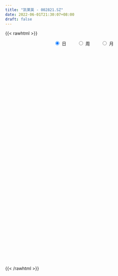```yaml
---
title: "凯莱英 - 002821.SZ"
date: 2022-06-01T21:30:07+08:00
draft: false
---
```

{{< rawhtml >}}
    <div style="text-align: center">
        <label style="padding: 1rem;"><input style="margin-right: .5rem" type="radio" name="period" value="D" checked onclick="period_change(this)">日</label>
        <label style="padding: 1rem;"><input style="margin-right: .5rem" type="radio" name="period" value="W" onclick="period_change(this)">周</label>
        <label style="padding: 1rem;"><input style="margin-right: .5rem" type="radio" name="period" value="M" onclick="period_change(this)">月</label>
    </div>
    <div id="chart" style="height: 700px;"></div> 
    <script type="text/javascript">
        const D_v = [18706.88,15616.55,20509.34,13219.55,11735.71,25828.85,26532.91,17867.63,10755.1,13022.1,15414.82,13054.73,17092.22,13585.2,18177.43,16879.82,15941.61,38228.11,23475.3,17326.13,16347.23,15970.4,17828.97,33117.13,17718.34,14264.04,17720.55,21837.69,19549.87,42447.1,42026.89,54017.19,38154.01,27496.48,30792.71,31869.83,16729.13,22163.92,21272.65,23458.34,19692.56,27263.97,25113.52,16920.82,27193.68,30034.78,40522.78,48425.7,47316.41,30291.41,40593.43,33717.47,36402.2,29556.53,32376.86,23607.53,24491.43,14739.83,19857.85,25515.15,44393.2,65568.56,44642.64,33583.23,40812.03,32650.9,41434.59,18793.76,21217.85,19983.9,25136.25,21602.23,22971.12,26628.9,33806.74,36218.23,25365.79,20449.74,14531.67,14899.6,17863.42,29434.56,23163.87,20513.42,27377.8,31139.78,17503.62,18567.49,23281.18,19656.5,16862.79,16135.36,29999.81,34675.62,25250.87,17664.03,18767.22,19927.1,20043.41,20580.1,23447.65,20309.52,28547.82,16741.56,21182.08,26066.75,21387.54,24084.08,26594.07,20180.47,21846.63,34254.59,25113.26,67978.66,33382.38,30925.81,28834.8,17549.72,14981.39,18304.11,71698.94,34958.02,30459.72,21866.53,28753.81,21997.57,13343.55,25630.01,52384.64,34166.81,33948.33,24881.75,25630.26,25597.65,23894.69,26244.67,24810.71,28056.1,39441.98,16836.4,35533.14,40680.5,32805.34,24901.69,17538.91,25488.56,23093.27,14252.12,19232.22,39192.5,26828.04,19478.58,30179.77,31093.5,50467.04,23719.05,57442.97,43475.36,28337.02,35979.76,28819.84,19652.4,31191.08,32365.19,30188.15,24307.18,23438.63,25500.21,32433.47,40464.54,28886.34,26444.56,19180.76,55665.67,42219.37,75575.24,57685.56,52541.8,49912.51,57071.69,31786.58,21733.2,71434.51,40548.32,30726.3,53334.28,57931.82,28074.87,30645.83,26871.48,24766.57,24036.97,23170.39,20545.45,48069.53,36464.07,26535.07,30869.74,32567.1,38817.32,37229.99,16683.67,21746.77,21795.03,36275.28,44551.82,25702.02,25630.55,21718.83,18169.06,22033.13,25130.07,18174.54,13958.59,18346.34,15108.42,19271.73,42480.98,34652.6,21076.39,12769.0,20029.03,27883.25,42248.96,31484.5,24086.68,34722.44,37164.05,45822.25,35334.73,38120.43,20455.34,26681.21,28142.48,50181.05,29209.96,18270.14,18921.02,18696.49,27879.83,25614.98,31596.71,16639.55,33109.58,28825.99,28533.66,69374.23,38407.62,36394.69,36191.56]
const D_histogram = [0.0,0.2548941311,0.6638915713,0.7036490738,0.7102882754,0.0576022972,0.658343899,1.4949218172,1.5118875941,1.5505389795,2.0324524081,2.3251542142,1.6852691441,1.2080805903,1.901463884,2.3893615446,2.7333714402,0.4452164711,-0.2341375635,-0.246856983,0.1046800596,0.5677268345,0.4862908145,-0.7521002618,-0.7895667693,-0.5197978288,-0.9753000897,-1.728007885,-1.5460404321,-3.3701500566,-5.0693943246,-5.8728610758,-4.3381921838,-3.7689028711,-3.2052826994,-1.586072317,-0.9393229227,-0.4732775396,-0.0698176135,-0.6423594229,-0.7594018731,0.4233247979,2.1312035377,2.7828188115,1.7108046307,-0.0063436322,-0.3881326219,1.6642506494,3.5444363273,4.0383586545,4.7291562099,5.5091234241,6.6463630868,7.3469236567,6.3954578624,5.5727692881,4.1911355364,3.1570266096,1.3424203736,0.7248437969,-2.471097284,-6.0633289553,-8.3425013785,-8.9741415846,-9.7097744378,-9.4766748646,-7.570192267,-5.8794557111,-5.4674830218,-4.7933746111,-4.3495198651,-3.6115087593,-2.6066252835,-2.9821994555,-3.6604641066,-1.7340092835,0.0253421865,1.5832034042,2.8337738396,3.7291035708,4.7171218921,6.5060697154,7.8804847602,8.6140598166,8.3626610088,8.8224455604,8.2976556016,8.1222548692,7.2771196622,6.5574864713,5.3923766567,5.1347063351,3.2669564047,0.9438204905,-1.3747179082,-2.2102126194,-3.447704812,-3.3781184454,-4.164909889,-3.7784655142,-4.1814226324,-3.9482908031,-4.0638069068,-3.7252090603,-4.2095427354,-4.1733908291,-3.8806111579,-3.2158672381,-3.4935804682,-3.4958173029,-3.7812603523,-4.6571427376,-4.3819559029,-4.3572153492,-3.1195848689,-0.8163844429,1.1596011904,2.7381136869,3.4934945283,4.0753176282,6.1142219182,7.1778289016,7.0474813577,6.5775623429,6.7653491298,7.210559621,7.0683310643,7.2129564964,9.8120674111,10.0442538568,7.861833417,5.957468688,3.6652480971,0.9073305568,-1.4339075264,-2.20799066,-2.4564452719,-3.0243557362,-4.6716144922,-5.431858352,-7.2214661695,-7.5382822888,-7.6582601858,-8.4211822127,-8.3408934064,-7.6343317113,-6.3378931907,-5.7622844496,-3.7537524173,-1.9042826739,-1.4149853541,-0.2000954862,-0.7736601384,-3.8671549238,-6.6645431601,-8.2695581234,-9.9055530243,-10.5489691151,-10.5380109336,-9.0774826151,-7.6877073017,-6.747970054,-4.2811364068,-1.8197375804,-1.3264914859,-1.3685392261,-1.3138352109,-1.2545217925,-0.5103584618,-0.8074980879,-0.9996043318,-1.1371413951,-0.7788447979,-1.606708247,-2.3134695768,-3.9786079711,-5.4837393036,-4.9809305748,-2.3934726228,-0.3290449247,1.3760298117,2.601253122,4.0216205201,4.6267960174,5.4713707051,6.1482375611,7.8504814451,8.4564668492,9.1800927931,8.7979584156,7.9977888104,7.3620099164,6.0117201396,4.6618735583,2.6902297724,2.8977389121,2.5167502864,1.5392695867,0.8840395223,1.4835676952,1.9681005396,1.9498958996,1.8492206101,0.7559684146,1.303628317,3.1231537939,3.300994469,3.724043918,4.4871007324,5.0294957075,4.5908614269,3.5875198681,2.0831978752,0.5636202436,-1.0549856167,-2.6452150496,-2.8576575661,-5.0268516783,-6.0483953575,-6.0809754604,-5.6989337941,-5.5739566019,-5.8911292652,-6.1401198427,-5.8438865414,-6.531705463,-6.6041006139,-6.0294057909,-6.2525202724,-5.1085997805,-4.4708147958,-4.2086093082,-3.2478430881,-2.0581209216,-0.0531340341,1.678203244,2.6424690618,2.8313383338,2.9524483314,2.4915143888,2.0729004068,2.316424796,2.284919137,1.2395478318,0.3267142805,-0.6550506903,-0.1241558214,0.3681180326,1.2977452867,1.6048608892]
const D_fast = [0.0,0.3186176638,0.8935879969,1.1092577678,1.2934690383,0.6551836343,1.4205112109,2.6308195834,3.0257572588,3.452043389,4.4420699197,5.3160602794,5.0974924953,4.9223240891,6.0910733538,7.1763114005,8.2036641562,6.0268133048,5.2889248794,5.2144912141,5.5921982716,6.1971767552,6.2373134388,4.8108972971,4.5760390971,4.7158585804,4.0165312972,2.8318215306,2.6272788755,-0.0393682631,-3.0059611123,-5.2776431325,-4.8275222864,-5.2004586914,-5.4381591946,-4.2154668915,-3.8035482279,-3.4558222296,-3.0698167069,-3.802948372,-4.1098412906,-2.82128342,-0.5806037959,0.7667161809,0.1224031577,-1.5963310132,-2.0751531584,0.3932927753,3.159587535,4.6630995258,6.5361861337,8.6934342039,11.4922646383,14.0295561224,14.6769547937,15.2474585414,14.9136086738,14.6687563994,13.1897552568,12.7533896293,8.9396742274,3.8316103174,-0.5331874506,-3.4083630528,-6.5714395154,-8.7075086584,-8.6935741275,-8.4727014993,-9.4275995656,-9.9518348076,-10.5953600279,-10.7602261119,-10.4069989571,-11.5281229929,-13.1215036707,-11.6285511684,-9.8628641518,-7.909202083,-5.9501881877,-4.1225825639,-1.9552837696,1.4601814826,4.8047177174,7.691807728,9.5310741724,12.1964701141,13.7460940557,15.6012570406,16.5754017492,17.4951401761,17.6781245257,18.7041307879,17.6531199587,15.565939167,12.9037212914,11.5156734253,9.4162550297,8.6413117849,6.8132928691,6.2551208653,4.806808089,4.0528672176,2.9213993871,2.3286949685,0.7919756096,-0.2152201914,-0.8925933097,-1.0318161994,-2.1829245466,-3.059115707,-4.2898738445,-6.3300419141,-7.1503440552,-8.2149073388,-7.7571730757,-5.6580687604,-3.3921828295,-1.1291419113,0.4996125621,2.1002650691,5.6677248387,8.5257890475,10.157311843,11.331783414,13.2109074834,15.4587578798,17.0836120892,19.0314766454,24.0836044128,26.8268543228,26.6098922372,26.1948946802,24.8189861136,22.2879012125,19.5881862477,18.2621054491,17.3995395192,16.0755401208,13.2603777418,11.142169294,7.5471949341,5.3458082426,3.3112652992,0.4430477191,-1.5618868263,-2.7639080589,-3.051942836,-3.9169052073,-2.8468112794,-1.4734122045,-1.3378612232,-0.1729952268,-0.9399749136,-5.0002584299,-9.4637824563,-13.1361869504,-17.2485701074,-20.529228477,-23.1527730289,-23.9616153641,-24.4937668762,-25.241022142,-23.8444725965,-21.8380081652,-21.6763849422,-22.060567489,-22.3343222764,-22.5886393062,-21.972065591,-22.471079739,-22.9130870659,-23.334909478,-23.1713240803,-24.4008645911,-25.6859933151,-28.3457837021,-31.2218498606,-31.9642737755,-29.9751839792,-27.9930175122,-25.9439353229,-24.0683987321,-21.6426262039,-19.8807517023,-17.6683343384,-15.4544080921,-11.7895438468,-9.0694417304,-6.0507925882,-4.2334373618,-3.0341597644,-1.8294361793,-1.6767959212,-1.861174113,-3.1602604557,-2.228316588,-1.9801176422,-2.5727809451,-3.007001129,-2.0365810322,-1.0600230529,-0.5907537181,-0.229123855,-1.1333839468,-0.2598169652,2.3404969601,3.3435862525,4.697646681,6.5824786784,8.3822475804,9.0913286565,8.9848670648,8.0013445406,6.62267197,4.7403197055,2.4887865103,1.5619296022,-1.8639774296,-4.3976199481,-5.9504439162,-6.9931356984,-8.2616476566,-10.0516026363,-11.8356231744,-13.0003615085,-15.3211067958,-17.0445271002,-17.977183725,-19.7634282746,-19.8966577277,-20.376576442,-21.1665232814,-21.0177178333,-20.3425258973,-18.3508225183,-16.1999344292,-14.575051346,-13.6783474905,-12.8191254101,-12.6571807555,-12.5575696358,-11.7349390475,-11.1952149223,-11.9306992695,-12.7618542507,-13.9073818941,-13.4075259806,-12.8232226184,-11.5691590427,-10.8608282179]
const D_slow = [0.0,0.0637235328,0.2296964256,0.405608694,0.5831807629,0.5975813372,0.7621673119,1.1358977662,1.5138696647,1.9015044096,2.4096175116,2.9909060652,3.4122233512,3.7142434988,4.1896094698,4.7869498559,5.470292716,5.5815968338,5.5230624429,5.4613481971,5.487518212,5.6294499206,5.7510226243,5.5629975588,5.3656058665,5.2356564093,4.9918313869,4.5598294156,4.1733193076,3.3307817934,2.0634332123,0.5952179433,-0.4893301026,-1.4315558204,-2.2328764952,-2.6293945745,-2.8642253052,-2.98254469,-2.9999990934,-3.1605889491,-3.3504394174,-3.2446082179,-2.7118073335,-2.0161026307,-1.588401473,-1.589987381,-1.6870205365,-1.2709578741,-0.3848487923,0.6247408713,1.8070299238,3.1843107798,4.8459015515,6.6826324657,8.2814969313,9.6746892533,10.7224731374,11.5117297898,11.8473348832,12.0285458324,11.4107715114,9.8949392726,7.809313928,5.5657785318,3.1383349224,0.7691662062,-1.1233818605,-2.5932457883,-3.9601165437,-5.1584601965,-6.2458401628,-7.1487173526,-7.8003736735,-8.5459235374,-9.461039564,-9.8945418849,-9.8882063383,-9.4924054872,-8.7839620273,-7.8516861347,-6.6724056616,-5.0458882328,-3.0757670427,-0.9222520886,1.1684131636,3.3740245537,5.4484384541,7.4790021714,9.298282087,10.9376537048,12.285747869,13.5694244527,14.3861635539,14.6221186766,14.2784391995,13.7258860447,12.8639598417,12.0194302303,10.9782027581,10.0335863795,8.9882307214,8.0011580207,6.985206294,6.0539040289,5.001518345,3.9581706377,2.9880178482,2.1840510387,1.3106559217,0.4367015959,-0.5086134922,-1.6728991765,-2.7683881523,-3.8576919896,-4.6375882068,-4.8416843175,-4.5517840199,-3.8672555982,-2.9938819661,-1.9750525591,-0.4464970795,1.3479601459,3.1098304853,4.7542210711,6.4455583535,8.2481982588,10.0152810249,11.818520149,14.2715370017,16.7826004659,18.7480588202,20.2374259922,21.1537380165,21.3805706557,21.0220937741,20.4700961091,19.8559847911,19.0998958571,17.931992234,16.574027646,14.7686611036,12.8840905314,10.969525485,8.8642299318,6.7790065802,4.8704236524,3.2859503547,1.8453792423,0.906941138,0.4308704695,0.0771241309,0.0271002594,-0.1663147752,-1.1331035061,-2.7992392962,-4.866628827,-7.3430170831,-9.9802593619,-12.6147620953,-14.884132749,-16.8060595745,-18.493052088,-19.5633361897,-20.0182705848,-20.3498934563,-20.6920282628,-21.0204870655,-21.3341175137,-21.4617071291,-21.6635816511,-21.9134827341,-22.1977680828,-22.3924792823,-22.7941563441,-23.3725237383,-24.3671757311,-25.738110557,-26.9833432007,-27.5817113564,-27.6639725876,-27.3199651346,-26.6696518541,-25.6642467241,-24.5075477197,-23.1397050435,-21.6026456532,-19.6400252919,-17.5259085796,-15.2308853813,-13.0313957774,-11.0319485748,-9.1914460957,-7.6885160608,-6.5230476712,-5.8504902281,-5.1260555001,-4.4968679285,-4.1120505318,-3.8910406513,-3.5201487274,-3.0281235925,-2.5406496177,-2.0783444651,-1.8893523615,-1.5634452822,-0.7826568338,0.0425917835,0.973602763,2.0953779461,3.3527518729,4.5004672297,5.3973471967,5.9181466655,6.0590517264,5.7953053222,5.1340015598,4.4195871683,3.1628742487,1.6507754094,0.1305315442,-1.2942019043,-2.6876910548,-4.1604733711,-5.6955033317,-7.1564749671,-8.7894013328,-10.4404264863,-11.9477779341,-13.5109080022,-14.7880579473,-15.9057616462,-16.9579139733,-17.7698747453,-18.2844049757,-18.2976884842,-17.8781376732,-17.2175204078,-16.5096858243,-15.7715737415,-15.1486951443,-14.6304700426,-14.0513638436,-13.4801340593,-13.1702471013,-13.0885685312,-13.2523312038,-13.2833701592,-13.191340651,-12.8669043293,-12.465689107]
const D_data = [['2021-05-21', 361.4656, 360.467, 353.7769, 368.4552],['2021-05-24', 362.4042, 364.4611, 350.4818, 365.22],['2021-05-25', 362.9434, 368.585, 361.5954, 370.4523],['2021-05-26', 366.558, 365.7692, 360.467, 369.0543],['2021-05-27', 365.8091, 366.1187, 357.4715, 370.2526],['2021-05-28', 366.4781, 356.4929, 349.693, 370.5621],['2021-05-31', 353.3376, 372.4493, 352.8183, 372.4493],['2021-06-01', 372.4493, 380.3077, 369.3838, 382.2149],['2021-06-02', 380.4375, 373.7474, 370.9515, 381.9353],['2021-06-03', 375.4349, 375.6446, 367.4866, 379.3591],['2021-06-04', 372.4493, 384.3617, 371.0015, 387.4272],['2021-06-07', 381.8953, 386.2289, 372.0299, 387.2674],['2021-06-08', 385.3802, 375.6646, 370.4523, 394.4268],['2021-06-09', 374.9456, 376.3436, 366.4182, 379.7485],['2021-06-10', 376.3436, 393.4183, 374.4763, 397.712],['2021-06-11', 393.7179, 396.4139, 387.9264, 399.1398],['2021-06-15', 394.4168, 399.6591, 386.4286, 405.2808],['2021-06-16', 399.9986, 363.4526, 360.467, 401.3765],['2021-06-17', 359.5684, 376.4434, 358.47, 380.4375],['2021-06-18', 378.3406, 383.513, 377.6416, 391.4612],['2021-06-21', 383.3432, 389.7238, 372.6191, 390.922],['2021-06-22', 390.4227, 394.3969, 385.4301, 396.4139],['2021-06-23', 398.4109, 389.8436, 386.1091, 399.4094],['2021-06-24', 389.8236, 372.4593, 363.1231, 390.3329],['2021-06-25', 372.4593, 384.2119, 369.4837, 386.6283],['2021-06-28', 383.4231, 388.925, 380.4475, 393.9176],['2021-06-29', 388.925, 379.4589, 378.4405, 392.919],['2021-06-30', 380.787, 372.0499, 368.4552, 383.4331],['2021-07-01', 371.95, 381.5259, 367.7662, 386.0891],['2021-07-02', 379.439, 350.4818, 347.4962, 379.8584],['2021-07-05', 346.6974, 339.4781, 337.501, 356.6527],['2021-07-06', 343.4921, 339.7077, 316.532, 344.4906],['2021-07-07', 337.501, 366.9075, 337.501, 371.2511],['2021-07-08', 369.1142, 357.122, 351.0809, 370.4523],['2021-07-09', 354.4759, 357.0621, 338.4696, 360.467],['2021-07-12', 359.4685, 373.9471, 347.5162, 378.0211],['2021-07-13', 371.13, 366.5, 362.01, 376.31],['2021-07-14', 365.1, 366.27, 361.01, 379.86],['2021-07-15', 366.27, 367.2, 360.05, 371.09],['2021-07-16', 362.5, 353.78, 353.0, 368.49],['2021-07-19', 350.03, 356.59, 349.11, 365.88],['2021-07-20', 357.0, 375.17, 356.61, 376.57],['2021-07-21', 375.76, 390.2, 371.11, 392.71],['2021-07-22', 390.98, 385.0, 379.0, 392.98],['2021-07-23', 384.7, 363.8, 358.5, 384.7],['2021-07-26', 362.0, 348.6, 336.0, 363.79],['2021-07-27', 346.9, 359.25, 346.67, 375.38],['2021-07-28', 358.95, 394.6, 353.65, 395.0],['2021-07-29', 399.22, 405.09, 398.01, 412.0],['2021-07-30', 407.62, 397.22, 390.0, 408.9],['2021-08-02', 400.01, 406.6, 380.0, 411.07],['2021-08-03', 406.6, 416.18, 401.13, 422.98],['2021-08-04', 420.0, 431.32, 410.26, 438.0],['2021-08-05', 427.31, 437.28, 422.86, 455.0],['2021-08-06', 432.11, 422.48, 415.0, 439.0],['2021-08-09', 419.19, 425.37, 410.0, 426.79],['2021-08-10', 419.0, 417.76, 399.0, 420.32],['2021-08-11', 414.2, 420.1, 411.88, 424.55],['2021-08-12', 411.88, 406.06, 402.28, 426.7],['2021-08-13', 413.01, 417.0, 407.33, 426.99],['2021-08-16', 395.83, 375.3, 375.3, 396.0],['2021-08-17', 367.0, 350.0, 347.0, 377.34],['2021-08-18', 360.0, 346.0, 340.4, 364.5],['2021-08-19', 348.0, 352.75, 344.27, 358.55],['2021-08-20', 349.11, 340.85, 338.88, 363.98],['2021-08-23', 343.05, 344.2, 338.38, 349.72],['2021-08-24', 349.61, 364.11, 341.01, 377.0],['2021-08-25', 365.25, 365.5, 360.01, 371.58],['2021-08-26', 363.09, 350.15, 348.16, 363.09],['2021-08-27', 350.25, 351.61, 349.13, 363.96],['2021-08-30', 351.63, 347.27, 342.0, 359.82],['2021-08-31', 345.72, 350.01, 343.54, 357.89],['2021-09-01', 349.07, 354.52, 341.34, 362.99],['2021-09-02', 355.0, 335.51, 330.0, 362.99],['2021-09-03', 339.0, 324.9, 317.5, 339.0],['2021-09-06', 326.84, 357.39, 321.0, 357.39],['2021-09-07', 355.98, 363.2, 353.01, 366.42],['2021-09-08', 363.04, 368.94, 355.07, 373.33],['2021-09-09', 364.64, 373.18, 362.66, 376.7],['2021-09-10', 372.13, 376.0, 361.58, 378.3],['2021-09-13', 376.98, 384.63, 376.55, 388.0],['2021-09-14', 382.0, 405.88, 382.0, 413.18],['2021-09-15', 404.88, 414.47, 404.01, 422.19],['2021-09-16', 410.0, 418.5, 402.0, 419.69],['2021-09-17', 414.34, 414.3, 401.65, 430.35],['2021-09-22', 412.0, 431.01, 412.0, 446.0],['2021-09-23', 434.0, 426.0, 415.2, 435.0],['2021-09-24', 426.0, 436.0, 418.99, 442.0],['2021-09-27', 436.0, 432.22, 425.0, 444.88],['2021-09-28', 429.25, 436.55, 425.0, 448.7],['2021-09-29', 432.91, 432.31, 427.52, 444.0],['2021-09-30', 428.88, 445.9, 427.59, 447.99],['2021-10-08', 452.0, 425.32, 422.0, 459.86],['2021-10-11', 427.59, 412.0, 403.0, 433.71],['2021-10-12', 410.87, 401.35, 393.16, 418.69],['2021-10-13', 406.42, 411.94, 402.82, 416.0],['2021-10-14', 413.99, 400.9, 391.33, 414.7],['2021-10-15', 401.91, 413.15, 397.36, 417.95],['2021-10-18', 413.15, 399.08, 395.01, 413.82],['2021-10-19', 399.09, 411.01, 399.09, 420.54],['2021-10-20', 411.03, 399.23, 396.5, 424.75],['2021-10-21', 401.41, 404.69, 393.4, 405.4],['2021-10-22', 400.0, 398.49, 374.92, 403.5],['2021-10-25', 399.01, 402.59, 393.17, 408.9],['2021-10-26', 402.01, 389.48, 387.3, 403.98],['2021-10-27', 399.86, 392.06, 388.08, 403.9],['2021-10-28', 389.99, 393.43, 386.4, 401.0],['2021-10-29', 393.43, 398.21, 384.08, 401.0],['2021-11-01', 395.1, 385.0, 381.5, 398.85],['2021-11-02', 385.37, 385.01, 382.62, 392.8],['2021-11-03', 384.0, 377.75, 370.0, 389.88],['2021-11-04', 382.31, 363.65, 361.38, 382.31],['2021-11-05', 363.64, 372.5, 360.2, 377.18],['2021-11-08', 400.0, 366.19, 355.0, 408.8],['2021-11-09', 364.59, 381.21, 358.11, 384.0],['2021-11-10', 386.57, 401.92, 379.0, 404.77],['2021-11-11', 403.99, 408.9, 397.77, 416.93],['2021-11-12', 406.0, 414.53, 403.0, 417.52],['2021-11-15', 411.0, 412.56, 410.91, 423.88],['2021-11-16', 415.42, 416.7, 406.0, 420.0],['2021-11-17', 458.37, 446.0, 432.0, 458.37],['2021-11-18', 442.53, 447.6, 440.01, 458.0],['2021-11-19', 447.6, 441.2, 435.52, 450.0],['2021-11-22', 445.0, 441.35, 437.0, 449.88],['2021-11-23', 441.0, 454.99, 435.17, 458.49],['2021-11-24', 450.88, 466.6, 447.08, 471.71],['2021-11-25', 463.18, 467.1, 461.23, 469.99],['2021-11-26', 466.98, 478.0, 463.51, 493.99],['2021-11-29', 509.7, 524.92, 498.5, 525.58],['2021-11-30', 522.0, 513.13, 509.01, 532.49],['2021-12-01', 513.8, 487.3, 486.06, 514.18],['2021-12-02', 494.0, 488.03, 482.57, 502.85],['2021-12-03', 487.23, 478.6, 473.0, 488.97],['2021-12-06', 480.33, 463.93, 460.0, 480.33],['2021-12-07', 464.93, 458.13, 448.51, 468.49],['2021-12-08', 463.62, 470.82, 456.38, 474.36],['2021-12-09', 473.0, 475.64, 470.1, 484.8],['2021-12-10', 470.0, 470.0, 453.02, 478.0],['2021-12-13', 468.01, 450.01, 449.6, 470.0],['2021-12-14', 450.1, 453.0, 450.05, 457.57],['2021-12-15', 453.0, 430.33, 426.75, 459.1],['2021-12-16', 432.44, 439.12, 432.36, 453.01],['2021-12-17', 453.45, 436.0, 435.0, 466.0],['2021-12-20', 436.0, 420.5, 417.0, 438.64],['2021-12-21', 423.0, 423.6, 418.51, 430.0],['2021-12-22', 422.98, 428.0, 414.8, 430.79],['2021-12-23', 439.0, 435.8, 429.03, 444.27],['2021-12-24', 437.88, 427.35, 421.0, 438.99],['2021-12-27', 426.51, 448.7, 424.28, 450.19],['2021-12-28', 443.77, 455.0, 432.25, 459.8],['2021-12-29', 451.0, 443.0, 442.01, 475.0],['2021-12-30', 445.0, 456.08, 437.5, 457.87],['2021-12-31', 456.0, 435.0, 430.0, 456.0],['2022-01-04', 422.0, 391.5, 391.5, 422.0],['2022-01-05', 389.98, 374.71, 370.0, 390.0],['2022-01-06', 372.0, 371.16, 367.78, 376.98],['2022-01-07', 370.0, 353.8, 342.15, 373.47],['2022-01-10', 353.0, 350.6, 333.87, 356.97],['2022-01-11', 346.54, 347.0, 343.07, 356.95],['2022-01-12', 346.99, 359.32, 345.0, 362.35],['2022-01-13', 359.32, 357.17, 349.3, 365.99],['2022-01-14', 351.5, 349.53, 347.7, 359.85],['2022-01-17', 355.02, 370.77, 355.02, 374.6],['2022-01-18', 374.5, 378.8, 365.0, 389.99],['2022-01-19', 378.09, 358.0, 352.52, 378.09],['2022-01-20', 358.0, 348.5, 347.0, 360.72],['2022-01-21', 347.02, 345.69, 344.0, 358.0],['2022-01-24', 344.44, 342.0, 340.62, 357.21],['2022-01-25', 343.99, 349.0, 340.02, 355.12],['2022-01-26', 351.24, 333.55, 333.11, 354.87],['2022-01-27', 336.7, 329.7, 328.0, 345.0],['2022-01-28', 331.88, 325.48, 318.12, 335.67],['2022-02-07', 334.43, 328.34, 326.5, 344.0],['2022-02-08', 308.08, 308.01, 295.51, 319.78],['2022-02-09', 309.57, 300.49, 293.85, 310.47],['2022-02-10', 300.02, 276.1, 275.0, 300.88],['2022-02-11', 270.4, 262.12, 260.3, 275.58],['2022-02-14', 273.02, 276.6, 270.48, 279.98],['2022-02-15', 276.8, 304.26, 271.0, 304.26],['2022-02-16', 307.0, 305.29, 304.03, 318.68],['2022-02-17', 305.2, 307.51, 301.26, 312.46],['2022-02-18', 305.5, 307.19, 303.2, 315.5],['2022-02-21', 337.91, 315.74, 308.87, 337.91],['2022-02-22', 308.0, 310.91, 305.55, 316.0],['2022-02-23', 309.51, 318.5, 309.51, 322.49],['2022-02-24', 317.89, 322.0, 314.18, 336.91],['2022-02-25', 328.0, 343.99, 327.55, 354.18],['2022-02-28', 342.84, 340.41, 336.51, 348.84],['2022-03-01', 341.01, 350.24, 334.07, 356.2],['2022-03-02', 348.14, 342.51, 335.36, 348.14],['2022-03-03', 342.51, 339.09, 332.2, 344.95],['2022-03-04', 333.25, 341.98, 332.01, 345.1],['2022-03-07', 340.0, 331.8, 330.2, 340.99],['2022-03-08', 336.0, 327.75, 324.77, 338.59],['2022-03-09', 326.02, 313.01, 297.0, 328.86],['2022-03-10', 326.31, 337.0, 323.0, 338.32],['2022-03-11', 330.04, 330.64, 321.01, 336.0],['2022-03-14', 342.5, 320.49, 320.31, 343.77],['2022-03-15', 314.73, 320.5, 311.98, 336.69],['2022-03-16', 332.01, 336.5, 316.66, 340.0],['2022-03-17', 343.23, 338.92, 336.06, 349.3],['2022-03-18', 336.0, 335.06, 332.45, 342.0],['2022-03-21', 336.0, 334.9, 329.0, 340.11],['2022-03-22', 334.9, 319.98, 318.71, 334.9],['2022-03-23', 320.02, 339.65, 316.09, 340.5],['2022-03-24', 336.89, 363.63, 333.4, 368.0],['2022-03-25', 359.0, 351.0, 350.0, 361.96],['2022-03-28', 358.9, 358.6, 349.99, 366.8],['2022-03-29', 358.6, 369.6, 355.11, 371.8],['2022-03-30', 373.0, 374.59, 365.0, 374.98],['2022-03-31', 370.9, 367.0, 365.9, 383.82],['2022-04-01', 365.0, 360.0, 352.6, 368.2],['2022-04-06', 363.45, 350.0, 347.0, 364.64],['2022-04-07', 348.01, 343.52, 343.0, 352.66],['2022-04-08', 344.85, 334.41, 332.0, 345.02],['2022-04-11', 332.0, 325.35, 323.8, 334.36],['2022-04-12', 323.87, 336.2, 323.0, 340.5],['2022-04-13', 332.78, 302.58, 302.58, 332.78],['2022-04-14', 303.9, 304.2, 294.0, 306.33],['2022-04-15', 301.79, 308.99, 298.68, 314.99],['2022-04-18', 305.36, 310.32, 304.12, 314.9],['2022-04-19', 313.21, 303.66, 301.68, 315.0],['2022-04-20', 304.81, 292.5, 286.99, 304.88],['2022-04-21', 290.38, 286.28, 284.0, 299.36],['2022-04-22', 286.29, 287.51, 279.0, 291.0],['2022-04-25', 281.29, 268.0, 266.55, 286.44],['2022-04-26', 270.01, 267.0, 265.0, 276.01],['2022-04-27', 264.62, 269.8, 252.8, 270.5],['2022-04-28', 266.0, 254.0, 249.0, 266.03],['2022-04-29', 257.02, 267.05, 256.5, 268.35],['2022-05-05', 263.01, 259.5, 251.2, 263.6],['2022-05-06', 254.31, 251.4, 250.5, 255.35],['2022-05-09', 253.8, 258.0, 241.49, 261.0],['2022-05-10', 253.01, 262.0, 252.0, 266.0],['2022-05-11', 264.0, 277.43, 261.0, 288.2],['2022-05-12', 275.0, 282.21, 272.17, 286.59],['2022-05-13', 285.0, 279.14, 277.89, 288.37],['2022-05-16', 282.0, 272.34, 271.12, 282.49],['2022-05-17', 271.02, 272.35, 266.2, 272.99],['2022-05-18', 271.5, 264.11, 262.88, 276.51],['2022-05-19', 260.49, 261.96, 258.0, 265.0],['2022-05-20', 264.0, 269.5, 262.3, 272.89],['2022-05-23', 269.05, 266.51, 265.2, 273.58],['2022-05-24', 264.5, 250.39, 249.68, 267.59],['2022-05-25', 250.0, 245.49, 241.94, 252.61],['2022-05-26', 245.49, 237.47, 237.0, 246.5],['2022-05-27', 244.4, 253.0, 243.0, 261.22],['2022-05-30', 252.8, 253.5, 247.6, 260.0],['2022-05-31', 253.97, 261.65, 250.6, 262.55],['2022-06-01', 261.92, 256.56, 254.55, 265.88]]
const W_v = [101785.73,46809.98,30622.57,79979.82,43716.21,29643.29,47173.58,49365.03,33695.08,32173.88,28641.6,71790.32,36202.82,86569.42,48998.72,50223.44,64588.19,113461.79,30486.25,54232.21,81951.32,61802.76,62340.15,41660.93,52475.93,59708.58,54985.09,41004.61,40696.09,18223.75,10377.23,95891.08,133695.18,118273.91,160875.57,162670.74,69818.27,143356.73,132585.57,154879.76,71868.91,131045.49,91652.51,103748.04,124271.28,113173.28,127371.43,73898.78,91515.57,134082.05,119435.65,82538.18,120122.6,91893.55,88492.9,159595.25,118338.59,56550.05,59134.89,90472.63,68046.36,85935.2,75533.08,66635.01,72114.14,166188.51,91232.16,87495.28,64678.17,64659.59,126891.63,120539.64,88303.08,87639.67,43817.45,63417.04,51885.37,95385.25,62345.0,70293.03,99515.3,142061.08,136086.6,104925.14,142092.73,106297.78,135739.08,130424.67,120230.55,99069.31,37363.73,79658.95,60091.95,66917.86,60478.5,40675.94,66090.93,77643.2,97098.65,77088.45,60247.25,52438.79,82937.53,66784.71,137007.0,115373.42,105581.25,99287.91,110766.37,79319.15,88299.95,127750.04,17778.41,92307.12,89235.14,151744.57,108782.61,79948.52,91971.72,154799.34,147837.54,107300.36,88450.55,96942.59,62449.14,68907.13,96358.1,77759.24,63260.95,166411.04,102532.24,180624.35,154306.84,121748.2,177083.79,219604.27,182233.82,124501.15,104851.22,98828.55,93458.84,80632.25,62331.42,137201.68,106338.56,105361.25,99841.09,82621.74,126617.5,79530.46,140935.82,239080.22,262917.97,222506.61,156276.61,152794.62,225343.67,123288.24,116257.64,95798.99,112102.99,105149.44,103713.23,48463.33,15649.21,94430.49,97112.43,118625.21,116202.6,179852.02,151528.19,128644.14,138650.19,125678.55,113726.33,97877.94,85970.54,138053.44,129862.05,149775.89,159309.84,142887.59,81198.66,69891.73,143153.59,129434.64,155087.54,117185.67,110954.81,83114.08,75231.17,131562.77,125504.05,134536.69,45105.04,120995.25,109409.14,86910.0,83592.56,78789.4,94971.15,100982.07,115819.25,192487.28,115493.87,116184.55,196591.08,172646.49,108211.79,228999.66,134081.0,130145.24,111465.03,118353.07,67210.89,75935.83,29999.81,116284.84,112928.5,109462.01,127989.02,178671.37,170402.18,111591.47,171011.79,128603.82,165297.36,105274.55,134911.11,162722.56,156264.38,141490.23,153729.12,250326.6,213045.78,253975.23,134395.72,154784.51,156167.82,150070.92,112681.64,50479.47,132590.12,134414.74,177130.15,58575.77,152484.84,122709.03,176483.01,110993.87]
const W_histogram = [0.0,0.1727097436,0.121497312,-0.1577999277,-0.3891867077,-0.568076031,-0.4651252837,-0.2579336759,-0.2509627784,-0.22745778,-0.1911506834,0.0792611756,0.111421811,0.356633608,0.3945787713,0.5285302211,0.271312019,-0.0310091976,-0.2876901449,-0.6447452779,-0.7198983888,-0.5737047735,-0.3524907565,-0.1038743945,-0.0418660258,-0.082961303,-0.2153225629,-0.4176373583,-0.7404808024,-0.7987888582,-0.7412589518,-0.2260599611,0.4984506679,1.0446294575,1.5009703041,2.1636021044,2.4607753946,2.5587535821,2.5221756326,2.7226697731,2.904398762,2.4524753699,2.1320586624,1.7925501347,1.5377246735,1.623016145,1.3621100928,0.9941444626,0.7336780485,-0.0695098839,0.2001245538,-0.0020184784,-0.5038244074,-1.2223121274,-1.3141030108,-2.1975462623,-2.3430906197,-2.4947514291,-2.5201678493,-2.770740389,-2.5746960035,-2.1214834595,-2.1221329359,-2.1384910954,-2.1140359423,-1.4763531461,-1.0197537673,-0.4913302783,-0.351384008,-0.2893276872,-0.0325146799,-0.1707587568,-0.5224007269,-0.3584959269,-0.1817335831,0.1119473344,0.4581930367,0.4998804977,0.6568039508,0.9888764739,1.3414614751,1.7682555132,2.1632751166,2.7171425934,2.7955371828,2.6439036085,2.2829369826,1.6456351002,1.5906578051,1.4461832598,1.091048857,0.592163301,0.3760415908,-0.1535880045,-0.4497507047,-0.7557976464,-0.8382969851,-0.4228166711,0.0957154354,0.6285465482,0.7708394607,0.6101607914,0.2945954294,0.0746343236,0.212140663,0.6836630957,1.191987686,1.2284844473,1.0561138288,0.8408638506,0.7906300815,1.1276688004,1.1809641001,1.4433310893,1.5519434182,1.2611379497,1.431930871,1.4823394941,1.416294055,1.2584101745,0.4346567733,0.1229278809,0.0718740347,-0.1891481257,-0.5256871603,-0.9091619338,-0.3420923119,0.6353577083,1.2621312644,1.9481869842,2.2958311404,3.8999146659,4.1659464325,4.7101792002,3.3982728055,2.295384085,1.3684609872,0.6907880693,0.83354749,0.606680196,0.5122553431,0.4658240801,0.216814429,0.5217989677,0.7186544098,1.7356912054,2.4113699035,2.5275485291,2.751177464,2.7504594861,2.7258195779,2.2543182848,0.7805654377,-0.3728825144,-1.3713145542,-2.1967245373,-2.0860765837,-0.6958245133,1.457029401,2.2760103526,0.8649878012,-0.4137763626,-0.0792071733,0.1678260342,0.4798420682,1.6199617296,1.1905292167,0.706467805,0.2272218862,-0.8501648991,-2.2657047952,-4.3363562197,-4.0725044676,-3.2918146809,-2.3416780357,-0.6447807724,0.4475273485,0.7056068009,0.0484317392,2.8900847192,1.4554664929,1.6118266619,2.4419084222,1.2976085272,-2.5342274731,-5.3586924728,-7.0410063325,-7.8076183379,-5.9605038375,-4.0559004268,-2.6551067658,-2.5901481557,-1.6203100901,0.8094607046,0.8076784769,3.3921641277,5.4509981146,6.0895052926,7.8225678146,9.1236187441,8.4724468176,7.4803919785,4.1124558137,1.9950584783,0.1385296519,-0.6085763292,0.8735673678,3.1525219803,3.8424954501,-1.0183953525,-3.5549301233,-6.884779678,-5.5559631271,-2.1810466068,1.2450048609,3.7676213929,3.637993118,2.3811993397,0.3194700494,-1.2217281006,-3.9759738879,-3.0140817225,-0.7467798729,2.868046764,4.8212443573,5.0324641136,2.5083347561,0.0141213739,-1.2903947329,-7.4481051052,-11.3984376528,-13.7047246436,-15.8731156718,-20.5589596937,-19.6104474788,-15.663228411,-12.4844615953,-10.5209461631,-8.3923117321,-5.5174631824,-2.7559255635,-2.4113450856,-3.5833850515,-5.3849642031,-7.4093171243,-9.1433301077,-7.8145758853,-7.0034872801,-6.9812068696,-6.1584102109]
const W_fast = [0.0,0.2158871795,0.1950490759,-0.1236981457,-0.4523816026,-0.7732899337,-0.7866205073,-0.6439123185,-0.6996821156,-0.7330415621,-0.7445221364,-0.4542949836,-0.3942788954,-0.0599086964,0.0766811597,0.3427651648,0.1533749675,-0.1566985486,-0.4853020321,-1.0035434846,-1.2586711926,-1.2559037708,-1.1228124429,-0.9001646795,-0.8486228173,-0.9104584201,-1.0966503208,-1.4033744558,-1.9113381005,-2.1693433709,-2.2971282024,-1.838444202,-0.989320906,-0.181984752,0.6495986706,1.853130997,2.7654981359,3.5031647189,4.0971306775,4.9782922613,5.8861209408,6.0473163912,6.2599143493,6.3685433552,6.4981490623,6.9891945701,7.0688160412,6.9493865266,6.8723396245,6.0517742212,6.3714397973,6.1687921456,5.5410301148,4.5169643628,4.0966477268,2.6638179097,1.9325008973,1.1571522307,0.5016938482,-0.4415637888,-0.8891934042,-0.966351725,-1.4975344354,-2.0485153688,-2.5525692012,-2.2839746916,-2.0823137546,-1.6767228351,-1.6246225668,-1.6348981678,-1.3862138305,-1.5671475966,-2.0493897485,-1.9751089302,-1.8437799821,-1.522112231,-1.0613182695,-0.8946606841,-0.5735362433,0.0057553983,0.6937057682,1.5625636846,2.4984020672,3.7315551923,4.5088340774,5.0181764052,5.227944025,5.0020509177,5.3447380739,5.5618093435,5.4794371549,5.1285924241,5.0064811117,4.4384545153,4.0298541389,3.5348577855,3.2427842006,3.5525603468,4.0950213121,4.784989062,5.1199918397,5.1118533682,4.8699368636,4.6686343387,4.8591758439,5.5016140505,6.3079355623,6.6515534355,6.7432112742,6.7381772586,6.8856010099,7.5045569288,7.8530932536,8.4762930152,8.9728911985,8.9973702174,9.5261458565,9.9471393532,10.2351674278,10.391886091,9.6767968831,9.3957999608,9.3627146233,9.0544054316,8.5864446069,7.9756793499,8.4572258939,9.5935153412,10.5358217134,11.7089241792,12.6305261205,15.2095883124,16.5171066871,18.238884255,17.7765460616,17.2475033624,16.6626955113,16.1577196107,16.5088659039,16.4336686589,16.4673076418,16.5373323989,16.342526355,16.7779606356,17.1544796802,18.6054392771,19.8839604511,20.632026209,21.5434495098,22.2303464035,22.8871613897,22.9792396679,21.7006281802,20.4539595995,19.1126989212,17.7381078038,17.3272366114,18.5435325535,21.060643818,22.4486273578,21.2538517567,19.8716435022,20.1864108982,20.4754006142,20.9073771654,22.4524872591,22.3206870503,22.0132425899,21.5908021427,20.3008741326,18.3189080377,15.1641675583,14.4098931935,14.36762931,14.7323464462,16.2680485165,17.4722384745,17.9067196271,17.2616525002,20.82582666,19.7550750569,20.3143918914,21.7549507573,20.935052994,16.4696601254,12.3055220076,8.8629565647,6.1444399749,6.5014285159,7.3920568199,8.1290737895,7.5464953606,8.1112559037,10.7433918745,10.9435292661,14.3760559488,17.7976394644,19.9585229655,23.6472274412,27.2291830567,28.6961228346,29.5741659901,27.2343437787,25.6157110629,23.7938146496,22.8945645861,24.5951001251,27.6621852326,29.3127825649,24.1972929242,20.7720256226,15.7209811483,15.6608069176,18.4904617861,22.2277644691,25.6922863492,26.4721563539,25.8106624105,23.8288006325,21.9821704574,18.2339311981,18.4423029329,20.5229098143,24.8547481422,28.0132568248,29.4825926095,27.585546941,25.0948639023,23.4677491123,15.4480124637,8.6480705029,2.9156023512,-3.2210675949,-13.0466515403,-17.000751195,-16.96933923,-16.9116878132,-17.5784089218,-17.5478524237,-16.0523696697,-13.9798134417,-14.2380692352,-16.3059554639,-19.4537756663,-23.3304578686,-27.3503033789,-27.9751931278,-28.9149763427,-30.6379976495,-31.3548035436]
const W_slow = [0.0,0.0431774359,0.0735517639,0.034101782,-0.0631948949,-0.2052139027,-0.3214952236,-0.3859786426,-0.4487193372,-0.5055837822,-0.553371453,-0.5335561591,-0.5057007064,-0.4165423044,-0.3178976116,-0.1857650563,-0.1179370516,-0.125689351,-0.1976118872,-0.3587982067,-0.5387728039,-0.6821989972,-0.7703216864,-0.796290285,-0.8067567914,-0.8274971172,-0.8813277579,-0.9857370975,-1.1708572981,-1.3705545126,-1.5558692506,-1.6123842409,-1.4877715739,-1.2266142095,-0.8513716335,-0.3104711074,0.3047227413,0.9444111368,1.5749550449,2.2556224882,2.9817221787,3.5948410212,4.1278556868,4.5759932205,4.9604243889,5.3661784251,5.7067059483,5.955242064,6.1386615761,6.1212841051,6.1713152436,6.170810624,6.0448545221,5.7392764903,5.4107507376,4.861364172,4.2755915171,3.6519036598,3.0218616975,2.3291766002,1.6855025993,1.1551317345,0.6245985005,0.0899757266,-0.4385332589,-0.8076215455,-1.0625599873,-1.1853925569,-1.2732385589,-1.3455704806,-1.3536991506,-1.3963888398,-1.5269890216,-1.6166130033,-1.662046399,-1.6340595654,-1.5195113063,-1.3945411818,-1.2303401941,-0.9831210756,-0.6477557069,-0.2056918286,0.3351269506,1.0144125989,1.7132968946,2.3742727967,2.9450070424,3.3564158174,3.7540802687,4.1156260837,4.3883882979,4.5364291232,4.6304395209,4.5920425198,4.4796048436,4.290655432,4.0810811857,3.9753770179,3.9993058768,4.1564425138,4.349152379,4.5016925768,4.5753414342,4.5940000151,4.6470351808,4.8179509548,5.1159478763,5.4230689881,5.6870974453,5.897313408,6.0949709284,6.3768881285,6.6721291535,7.0329619258,7.4209477804,7.7362322678,8.0942149855,8.4647998591,8.8188733728,9.1334759164,9.2421401098,9.27287208,9.2908405887,9.2435535572,9.1121317672,8.8848412837,8.7993182058,8.9581576328,9.2736904489,9.760737195,10.3346949801,11.3096736466,12.3511602547,13.5287050547,14.3782732561,14.9521192774,15.2942345241,15.4669315415,15.675318414,15.8269884629,15.9550522987,16.0715083187,16.125711926,16.2561616679,16.4358252704,16.8697480717,17.4725905476,18.1044776799,18.7922720459,19.4798869174,20.1613418119,20.7249213831,20.9200627425,20.8268421139,20.4840134754,19.9348323411,19.4133131951,19.2393570668,19.603614417,20.1726170052,20.3888639555,20.2854198648,20.2656180715,20.3075745801,20.4275350971,20.8325255295,21.1301578337,21.3067747849,21.3635802565,21.1510390317,20.5846128329,19.500523778,18.4823976611,17.6594439909,17.074024482,16.9128292889,17.024711126,17.2011128262,17.213220761,17.9357419408,18.299608564,18.7025652295,19.313042335,19.6374444668,19.0038875986,17.6642144804,15.9039628972,13.9520583128,12.4619323534,11.4479572467,10.7841805552,10.1366435163,9.7315659938,9.9339311699,10.1358507892,10.9838918211,12.3466413498,13.8690176729,15.8246596266,18.1055643126,20.223676017,22.0937740116,23.1218879651,23.6206525846,23.6552849976,23.5031409153,23.7215327573,24.5096632523,25.4702871149,25.2156882767,24.3269557459,22.6057608264,21.2167700446,20.6715083929,20.9827596082,21.9246649564,22.8341632359,23.4294630708,23.5093305831,23.203898558,22.209905086,21.4563846554,21.2696896872,21.9867013782,23.1920124675,24.4501284959,25.0772121849,25.0807425284,24.7581438452,22.8961175689,20.0465081557,16.6203269948,12.6520480768,7.5123081534,2.6096962837,-1.306110819,-4.4272262178,-7.0574627586,-9.1555406916,-10.5349064873,-11.2238878781,-11.8267241495,-12.7225704124,-14.0688114632,-15.9211407443,-18.2069732712,-20.1606172425,-21.9114890625,-23.6567907799,-25.1963933327]
const W_data = [['2017-07-21', 62.2249, 62.1459, 60.5458, 67.3609],['2017-07-28', 61.6125, 64.8522, 60.9705, 65.8497],['2017-08-04', 64.4176, 62.5015, 62.3434, 65.0892],['2017-08-11', 62.4718, 58.7383, 55.9827, 65.9781],['2017-08-18', 58.4717, 57.7309, 57.5432, 59.7557],['2017-08-25', 57.7309, 56.8716, 56.0123, 58.6988],['2017-09-01', 56.3975, 59.7458, 56.3975, 59.8544],['2017-09-08', 59.5581, 61.5533, 58.8766, 63.2126],['2017-09-15', 61.1483, 59.3606, 59.1137, 62.0965],['2017-09-22', 59.2618, 59.3902, 59.0544, 61.7113],['2017-09-29', 59.5384, 59.4692, 59.1729, 61.0891],['2017-10-13', 59.9236, 63.1138, 59.4692, 65.5436],['2017-10-20', 63.3114, 60.9508, 59.2618, 63.6077],['2017-10-27', 60.7434, 64.4966, 60.2495, 67.4597],['2017-11-03', 64.5855, 62.9163, 62.1163, 64.8917],['2017-11-10', 63.0151, 64.9213, 62.8669, 66.0572],['2017-11-17', 64.2003, 59.9828, 59.7557, 65.4448],['2017-11-24', 57.0, 57.9778, 56.9111, 62.2249],['2017-12-01', 57.879, 56.8815, 56.4172, 58.1655],['2017-12-08', 56.8913, 53.543, 53.1085, 57.0889],['2017-12-15', 52.9406, 55.2913, 51.8541, 56.2],['2017-12-22', 55.8444, 57.6519, 54.3233, 59.0643],['2017-12-29', 57.5037, 59.1137, 56.3284, 59.6865],['2018-01-05', 59.2717, 60.4372, 59.005, 61.8101],['2018-01-12', 60.2495, 58.768, 58.3729, 61.5335],['2018-01-19', 58.3235, 57.3654, 54.8666, 58.7482],['2018-01-26', 57.3654, 55.5086, 55.5086, 59.4791],['2018-02-02', 55.6073, 53.3356, 53.0196, 56.1901],['2018-02-09', 53.3258, 49.7799, 48.5157, 53.7505],['2018-02-14', 50.4812, 51.2615, 49.612, 52.5652],['2018-02-23', 51.5677, 51.8837, 51.2713, 52.2492],['2018-03-02', 52.18, 58.5605, 51.459, 59.6668],['2018-03-09', 60.3483, 64.4373, 59.5087, 65.0497],['2018-03-16', 65.3658, 66.0769, 63.8052, 67.4597],['2018-03-23', 67.0745, 68.5462, 66.7782, 72.892],['2018-03-30', 68.2103, 75.5588, 67.5387, 76.5465],['2018-04-04', 76.5366, 75.4403, 75.1539, 80.8924],['2018-04-13', 75.4798, 76.1218, 73.6624, 79.3516],['2018-04-20', 76.0527, 76.8231, 74.3439, 80.3985],['2018-04-27', 76.8428, 82.6208, 72.1809, 86.4235],['2018-05-04', 83.4604, 86.058, 79.8158, 87.3815],['2018-05-11', 86.058, 80.0034, 78.9071, 88.3396],['2018-05-18', 80.201, 81.9492, 78.0379, 85.8309],['2018-05-25', 81.9788, 82.1172, 79.0157, 83.1683],['2018-06-01', 82.6824, 83.5848, 79.4299, 86.3416],['2018-06-08', 82.4246, 89.3958, 80.7091, 92.093],['2018-06-15', 89.257, 86.5696, 82.6031, 89.5941],['2018-06-22', 85.1516, 85.3003, 79.9257, 87.9083],['2018-06-29', 85.3797, 86.5002, 81.1156, 90.0404],['2018-07-06', 86.6589, 77.9523, 74.6105, 89.4057],['2018-07-13', 78.2994, 90.8832, 78.2201, 93.0847],['2018-07-20', 90.2486, 86.1135, 84.8045, 91.9046],['2018-07-27', 82.9998, 81.1156, 79.2018, 85.7763],['2018-08-03', 81.6809, 75.2353, 75.2353, 81.909],['2018-08-10', 75.0667, 80.6694, 71.2687, 82.7618],['2018-08-17', 79.4299, 67.4212, 65.2495, 79.6282],['2018-08-24', 67.4609, 72.7066, 63.5736, 73.5396],['2018-08-31', 72.538, 70.4457, 69.5631, 75.027],['2018-09-07', 70.4457, 70.0094, 68.2343, 71.8637],['2018-09-14', 69.9796, 64.6942, 62.8299, 71.0704],['2018-09-21', 64.5554, 68.2839, 62.9688, 69.0673],['2018-09-28', 67.441, 71.586, 65.7751, 71.9728],['2018-10-12', 69.4739, 65.547, 61.7788, 70.5746],['2018-10-19', 65.547, 63.6431, 58.913, 65.9437],['2018-10-26', 64.3372, 62.4432, 61.4813, 69.216],['2018-11-02', 62.2845, 70.3961, 54.877, 70.6936],['2018-11-09', 69.4342, 69.9598, 68.3236, 72.5876],['2018-11-16', 70.6837, 72.7661, 69.4144, 74.9874],['2018-11-23', 72.6372, 69.1962, 68.9384, 73.5792],['2018-11-30', 68.4227, 68.3236, 67.3716, 71.1894],['2018-12-07', 70.7035, 71.3084, 69.7416, 76.9012],['2018-12-14', 71.3976, 66.3998, 66.3205, 72.8653],['2018-12-21', 65.7354, 61.9077, 61.1838, 66.0626],['2018-12-28', 61.7788, 67.2824, 61.1243, 67.917],['2019-01-04', 67.2923, 67.917, 62.9688, 68.2244],['2019-01-11', 67.5303, 70.3961, 67.5303, 72.8851],['2019-01-18', 70.4258, 72.7958, 68.9681, 73.3611],['2019-01-25', 73.0338, 70.2077, 68.7996, 75.2452],['2019-02-01', 70.406, 72.4686, 69.0276, 73.2222],['2019-02-15', 71.9034, 76.4946, 71.9034, 78.0218],['2019-02-22', 76.8715, 79.4299, 76.8715, 82.7518],['2019-03-01', 79.6282, 83.6641, 77.0202, 85.2012],['2019-03-08', 84.2889, 87.0853, 84.2889, 92.0732],['2019-03-15', 87.7695, 93.7094, 87.7695, 97.5074],['2019-03-22', 92.45, 91.8749, 88.8603, 96.9719],['2019-03-29', 90.3081, 91.27, 86.5101, 92.8169],['2019-04-04', 91.8253, 89.614, 86.4506, 94.2052],['2019-04-12', 89.5148, 85.4689, 85.0822, 92.2219],['2019-04-19', 86.4705, 92.6979, 83.4262, 94.6019],['2019-04-26', 93.9077, 92.8169, 90.9923, 96.1786],['2019-04-30', 92.4599, 90.4469, 89.9412, 94.9985],['2019-05-10', 86.3713, 87.6406, 83.565, 89.4454],['2019-05-17', 86.8572, 90.2883, 85.1417, 92.8963],['2019-05-24', 89.9511, 85.0822, 84.2889, 90.9527],['2019-05-31', 85.0822, 86.173, 83.4956, 87.6703],['2019-06-06', 86.3316, 84.5566, 83.8922, 86.9663],['2019-06-14', 84.747, 86.2618, 83.0629, 91.3044],['2019-06-21', 87.9161, 93.4769, 87.4178, 95.5298],['2019-06-28', 93.8257, 97.7421, 89.4707, 98.8084],['2019-07-05', 99.6555, 101.6486, 98.659, 103.4922],['2019-07-12', 101.6287, 99.7552, 98.7387, 103.4524],['2019-07-19', 99.6555, 97.0944, 95.9483, 100.4029],['2019-07-26', 96.0081, 94.872, 93.0384, 96.9349],['2019-08-02', 95.2906, 95.4202, 93.148, 96.3669],['2019-08-09', 96.8153, 100.4528, 90.7862, 101.7483],['2019-08-16', 100.5524, 107.329, 100.0242, 109.5413],['2019-08-23', 108.0963, 111.9131, 105.3359, 112.4911],['2019-08-30', 110.6176, 109.2025, 107.7974, 112.3915],['2019-09-06', 109.5214, 107.9269, 107.0998, 113.0592],['2019-09-12', 108.6345, 107.9269, 105.6348, 110.518],['2019-09-20', 107.917, 110.787, 106.4321, 112.3118],['2019-09-27', 110.787, 118.0818, 108.1761, 118.4904],['2019-09-30', 117.7131, 117.444, 116.4475, 120.4237],['2019-10-11', 117.9124, 122.955, 116.4774, 125.5161],['2019-10-18', 123.4333, 124.2704, 121.6594, 128.6154],['2019-10-25', 125.0079, 120.9818, 119.7859, 127.5591],['2019-11-01', 121.5797, 128.6553, 119.6663, 129.2133],['2019-11-08', 129.1037, 130.1003, 127.5591, 133.2992],['2019-11-15', 130.1003, 130.9972, 128.0872, 135.4119],['2019-11-22', 131.625, 131.5951, 129.3529, 145.3476],['2019-11-29', 131.5951, 122.5763, 119.1681, 132.492],['2019-12-06', 122.5364, 127.4594, 119.2378, 128.0573],['2019-12-13', 127.4494, 131.1467, 121.5698, 131.4257],['2019-12-20', 131.5453, 128.9443, 127.858, 136.6277],['2019-12-27', 128.1371, 127.3996, 126.4429, 131.0271],['2020-01-03', 127.1903, 125.5659, 125.0776, 131.8642],['2020-01-10', 124.8684, 138.7404, 123.7323, 140.8631],['2020-01-17', 140.0858, 149.4633, 139.3184, 152.9114],['2020-01-23', 151.5262, 151.4863, 148.3671, 157.2265],['2020-02-07', 137.5246, 158.4423, 137.5246, 170.7099],['2020-02-14', 158.4423, 160.1464, 154.1272, 165.3385],['2020-02-21', 176.0714, 185.2297, 169.4144, 187.3524],['2020-02-28', 186.3558, 178.4631, 178.0944, 199.1914],['2020-03-06', 179.3799, 189.5647, 177.3868, 197.8162],['2020-03-13', 186.9537, 169.4642, 162.4684, 188.8173],['2020-03-20', 169.4841, 169.9126, 154.6155, 172.8724],['2020-03-27', 164.4216, 170.2415, 157.6351, 177.0679],['2020-04-03', 167.2618, 172.0353, 161.0433, 174.5965],['2020-04-10', 175.8322, 183.705, 173.002, 193.7104],['2020-04-17', 183.1668, 181.672, 180.3765, 190.342],['2020-04-24', 182.3696, 185.1799, 181.0043, 193.6506],['2020-04-30', 183.3761, 188.0798, 180.5758, 198.1949],['2020-05-08', 187.3524, 187.3125, 182.6984, 190.6011],['2020-05-15', 188.3489, 197.0189, 180.5957, 203.7955],['2020-05-22', 198.0255, 199.8591, 197.0389, 209.2766],['2020-05-29', 200.6065, 216.8006, 196.4011, 218.5445],['2020-06-05', 218.5944, 221.2352, 208.4993, 223.7266],['2020-06-12', 222.2318, 220.8964, 213.4422, 224.195],['2020-06-19', 221.2352, 227.9221, 212.6748, 231.0712],['2020-06-24', 229.2077, 230.659, 224.2249, 242.0621],['2020-07-03', 232.9655, 235.3221, 227.8431, 246.1361],['2020-07-10', 231.1382, 233.2951, 212.3061, 237.6486],['2020-07-17', 235.5517, 219.6452, 214.6826, 246.216],['2020-07-24', 221.6722, 219.6752, 206.6944, 236.1608],['2020-07-31', 219.6752, 218.0276, 209.9995, 224.1686],['2020-08-07', 219.6552, 216.6996, 211.687, 225.247],['2020-08-14', 225.6663, 227.5835, 220.8634, 241.6028],['2020-08-21', 227.5436, 249.3413, 223.5495, 252.6265],['2020-08-28', 249.8406, 271.5984, 240.0251, 274.0947],['2020-09-04', 272.557, 267.2848, 262.412, 279.357],['2020-09-11', 263.111, 241.8824, 234.8627, 270.0707],['2020-09-18', 244.6383, 239.3261, 230.9885, 249.0817],['2020-09-25', 236.5103, 259.686, 234.2137, 263.1909],['2020-09-30', 260.6147, 263.101, 254.6635, 267.7142],['2020-10-09', 265.9867, 268.6029, 263.121, 270.0807],['2020-10-16', 269.7012, 286.7161, 267.6043, 289.5719],['2020-10-23', 288.1539, 273.0962, 269.6513, 288.3137],['2020-10-30', 266.6158, 273.7253, 258.6975, 289.5719],['2020-11-06', 275.5925, 274.594, 270.6998, 289.3522],['2020-11-13', 275.6025, 265.6572, 261.3835, 294.5645],['2020-11-20', 267.5045, 256.3809, 245.8265, 274.594],['2020-11-27', 257.3096, 238.9167, 237.1494, 258.358],['2020-12-04', 239.5258, 262.6117, 232.0569, 264.3791],['2020-12-11', 262.1125, 271.5485, 257.9586, 281.5437],['2020-12-18', 273.1561, 278.5881, 273.1561, 295.6628],['2020-12-25', 280.5851, 296.3618, 275.0733, 296.3618],['2020-12-31', 293.7357, 298.6984, 284.8388, 301.0549],['2021-01-08', 298.7882, 294.8141, 290.0811, 312.5079],['2021-01-15', 298.8781, 285.0186, 281.0844, 309.5423],['2021-01-22', 284.5692, 338.4995, 276.2715, 344.3608],['2021-01-29', 338.5494, 293.0467, 285.7775, 340.4966],['2021-02-05', 297.56, 313.3966, 289.5918, 324.61],['2021-02-10', 313.4466, 328.8638, 311.7091, 333.3971],['2021-02-19', 329.5128, 307.5453, 296.0822, 331.2103],['2021-02-26', 304.1303, 262.6117, 253.7348, 304.1303],['2021-03-05', 267.804, 256.6206, 245.2973, 276.9905],['2021-03-12', 258.6176, 256.1213, 227.1641, 264.3392],['2021-03-19', 252.9061, 257.1198, 232.7658, 267.6043],['2021-03-26', 256.5507, 289.1724, 254.7533, 293.0767],['2021-04-02', 289.5719, 297.7597, 284.08, 302.8822],['2021-04-09', 297.4602, 299.3075, 282.8718, 307.5453],['2021-04-16', 297.5301, 285.9272, 275.0933, 301.9535],['2021-04-23', 283.1513, 299.8067, 283.1513, 306.0475],['2021-04-30', 300.276, 328.4144, 292.6573, 332.4085],['2021-05-07', 321.5346, 306.6067, 305.5482, 332.4984],['2021-05-14', 306.9661, 349.2336, 306.9661, 356.8723],['2021-05-21', 352.0595, 360.467, 345.2895, 372.7788],['2021-05-28', 362.4042, 356.4929, 349.693, 370.5621],['2021-06-04', 353.3376, 384.3617, 352.8183, 387.4272],['2021-06-11', 381.8953, 396.4139, 366.4182, 399.1398],['2021-06-18', 394.4168, 383.513, 358.47, 405.2808],['2021-06-25', 383.3432, 384.2119, 363.1231, 399.4094],['2021-07-02', 383.4231, 350.4818, 347.4962, 393.9176],['2021-07-09', 346.6974, 357.0621, 316.532, 371.2511],['2021-07-16', 359.4685, 353.78, 347.5162, 379.86],['2021-07-23', 350.03, 363.8, 349.11, 392.98],['2021-07-30', 362.0, 397.22, 336.0, 412.0],['2021-08-06', 400.01, 422.48, 380.0, 455.0],['2021-08-13', 419.19, 417.0, 399.0, 426.99],['2021-08-20', 395.83, 340.85, 338.88, 396.0],['2021-08-27', 343.05, 351.61, 338.38, 377.0],['2021-09-03', 351.63, 324.9, 317.5, 362.99],['2021-09-10', 326.84, 376.0, 321.0, 378.3],['2021-09-17', 376.98, 414.3, 376.55, 430.35],['2021-09-24', 412.0, 436.0, 412.0, 446.0],['2021-09-30', 436.0, 445.9, 425.0, 448.7],['2021-10-08', 452.0, 425.32, 422.0, 459.86],['2021-10-15', 427.59, 413.15, 391.33, 433.71],['2021-10-22', 413.15, 398.49, 374.92, 424.75],['2021-10-29', 399.01, 398.21, 384.08, 408.9],['2021-11-05', 395.1, 372.5, 360.2, 398.85],['2021-11-12', 400.0, 414.53, 355.0, 417.52],['2021-11-19', 411.0, 441.2, 406.0, 458.37],['2021-11-26', 445.0, 478.0, 435.17, 493.99],['2021-12-03', 509.7, 478.6, 473.0, 532.49],['2021-12-10', 480.33, 470.0, 448.51, 484.8],['2021-12-17', 468.01, 436.0, 426.75, 470.0],['2021-12-24', 436.0, 427.35, 414.8, 444.27],['2021-12-31', 426.51, 435.0, 424.28, 475.0],['2022-01-07', 422.0, 353.8, 342.15, 422.0],['2022-01-14', 353.0, 349.53, 333.87, 365.99],['2022-01-21', 355.02, 345.69, 344.0, 389.99],['2022-01-28', 344.44, 325.48, 318.12, 357.21],['2022-02-11', 334.43, 262.12, 260.3, 344.0],['2022-02-18', 273.02, 307.19, 270.48, 318.68],['2022-02-25', 337.91, 343.99, 305.55, 354.18],['2022-03-04', 342.84, 341.98, 332.01, 356.2],['2022-03-11', 340.0, 330.64, 297.0, 340.99],['2022-03-18', 342.5, 335.06, 311.98, 349.3],['2022-03-25', 336.0, 351.0, 316.09, 368.0],['2022-04-01', 358.9, 360.0, 349.99, 383.82],['2022-04-08', 363.45, 334.41, 332.0, 364.64],['2022-04-15', 332.0, 308.99, 294.0, 340.5],['2022-04-22', 305.36, 287.51, 279.0, 315.0],['2022-04-29', 281.29, 267.05, 249.0, 286.44],['2022-05-06', 263.01, 251.4, 250.5, 263.6],['2022-05-13', 253.8, 279.14, 241.49, 288.37],['2022-05-20', 282.0, 269.5, 258.0, 282.49],['2022-05-27', 269.05, 253.0, 237.0, 273.58],['2022-06-02', 252.8, 256.56, 247.6, 265.88]]
const M_v = [872.2,842486.6200000001,414486.31,298180.98,410724.97,187882.72,161903.0999999999,349724.1199999999,284847.6299999999,211565.15,157028.04,218232.59,278122.46,266292.34,234915.84,148195.48,607427.3700000001,500640.3300000001,501173.4600000001,427371.8300000001,495944.48,475104.34,303589.08,311535.79,377000.1499999999,423374.02,300281.34,305201.55,512638.8799999999,522827.3399999999,267147.26,281508.7200000001,311699.58,485046.73,423913.9199999999,426336.8200000001,490289.7399999999,387857.2999999999,273570.76,603874.4700000001,765504.38,437437.71,411232.91,437983.9,972344.1199999999,638158.8500000001,444753.2999999999,325817.34,604625.34,533505.1599999999,577001.2199999999,437131.5699999999,565405.1899999999,497206.23,388952.34,385624.55,682753.7500000001,690677.4199999999,456371.58,368675.16,675205.4900000002,618547.1800000001,614206.2900000002,745422.48,654895.67,519744.5499999999,585054.96,36191.56]
const M_histogram = [0.0,1.5464487749,2.0426444274,2.1997559701,2.197673777,2.2978793088,2.1332500094,2.2307126651,1.6340682755,0.7704821543,0.2199094176,0.068493249,-0.5019293359,-0.7063802187,-1.0454267286,-1.0622886253,0.0362803175,1.1415713454,1.92288131,2.3373021512,1.9397218744,1.0059453973,0.3896357202,-0.6360632292,-0.937299753,-1.1917977996,-1.1351557116,-0.2415478693,0.7785077222,1.2802229027,1.2076117355,1.7871411938,1.7768859304,2.5763641977,3.4043953007,4.3060002364,4.2585797367,4.3277588885,5.4747281821,7.5146444092,7.7985913807,8.5029697664,10.1637492148,12.129948642,10.9369921916,12.9185431825,12.5405457525,12.0226143725,8.582938881,9.3779810346,8.6540401724,5.414643744,4.3468976709,5.5886898535,8.4595763047,9.3460765658,10.5528143545,7.253830745,10.4194611703,8.2843506238,13.2972729542,10.1773509645,0.0970384717,-5.8755982136,-8.2030221604,-16.1804808058,-21.2102414737,-24.0606478839]
const M_fast = [0.0,1.9330609687,2.9399177279,3.6469682632,4.1943045144,4.8689798734,5.2376630763,5.8928038983,5.7046765776,5.033710995,4.5381156127,4.4038227563,3.7079178374,3.3268718999,2.7264687079,2.4440346548,3.551673677,4.9423575413,6.2043878334,7.2031342123,7.2904844042,6.6081942764,6.0892935293,4.9045787727,4.3690173107,3.8165698141,3.5894229742,4.4226438492,5.6373263712,6.4590972774,6.688389044,7.7147038009,8.14867002,9.5922393368,11.2713692649,13.2494742597,14.2666986943,15.4178175681,17.9334689073,21.8520462367,24.0856410534,26.9157618806,31.1174786327,36.1161652204,37.657456818,42.8686436045,45.6257826126,48.1135048257,46.8195640545,49.9591014667,51.3986706476,49.5129351552,49.5319134998,52.1708781459,57.1566586732,60.3796780758,64.224619453,62.7390935298,68.5095892477,68.4455663572,76.782806926,76.2072226774,66.1511698026,58.7096335639,54.3314540769,42.3088752302,31.9765541938,23.1109858126]
const M_slow = [0.0,0.3866121937,0.8972733006,1.4472122931,1.9966307374,2.5711005646,3.1044130669,3.6620912332,4.0706083021,4.2632288407,4.3182061951,4.3353295073,4.2098471733,4.0332521186,3.7718954365,3.5063232802,3.5153933595,3.8007861959,4.2815065234,4.8658320612,5.3507625298,5.6022488791,5.6996578092,5.5406420019,5.3063170636,5.0083676137,4.7245786858,4.6641917185,4.858818649,5.1788743747,5.4807773086,5.927562607,6.3717840896,7.0158751391,7.8669739642,8.9434740233,10.0081189575,11.0900586796,12.4587407252,14.3374018275,16.2870496726,18.4127921142,20.9537294179,23.9862165784,26.7204646263,29.950100422,33.0852368601,36.0908904532,38.2366251735,40.5811204321,42.7446304752,44.0982914112,45.1850158289,46.5821882923,48.6970823685,51.0336015099,53.6718050986,55.4852627848,58.0901280774,60.1612157333,63.4855339719,66.029871713,66.0541313309,64.5852317775,62.5344762374,58.4893560359,53.1867956675,47.1716336965]
const M_data = [['2016-11-30', 18.0315, 46.3829, 18.0315, 46.3829],['2016-12-30', 51.0236, 70.6152, 51.0236, 72.2441],['2017-01-26', 70.6152, 64.5276, 55.1181, 71.5896],['2017-02-28', 63.4843, 63.9222, 57.5787, 64.8031],['2017-03-31', 63.002, 64.3602, 62.2441, 73.8041],['2017-04-28', 64.001, 68.0413, 60.0394, 69.4636],['2017-05-31', 67.9183, 66.7323, 64.0748, 70.6201],['2017-06-30', 66.3878, 72.0722, 64.5226, 75.9341],['2017-07-31', 72.1019, 64.1213, 60.5458, 73.1587],['2017-08-31', 63.6077, 58.3729, 55.9827, 65.9781],['2017-09-29', 58.4717, 59.4692, 58.2741, 63.2126],['2017-10-31', 59.9236, 63.3015, 59.2618, 67.4597],['2017-11-30', 63.4496, 56.5259, 56.4963, 66.0572],['2017-12-29', 56.516, 59.1137, 51.8541, 59.6865],['2018-01-31', 59.2717, 55.8049, 54.2246, 61.8101],['2018-02-28', 55.3407, 58.5507, 48.5157, 59.1038],['2018-03-30', 58.0272, 75.5588, 57.5827, 76.5465],['2018-04-27', 76.5366, 82.6208, 72.1809, 86.4235],['2018-05-31', 83.4604, 85.4888, 78.0379, 88.3396],['2018-06-29', 84.7946, 86.5002, 79.9257, 92.093],['2018-07-31', 86.6589, 78.8151, 74.6105, 93.0847],['2018-08-31', 80.1736, 70.4457, 63.5736, 82.7618],['2018-09-28', 70.4457, 71.586, 62.8299, 71.9728],['2018-10-31', 69.4739, 62.701, 54.877, 70.5746],['2018-11-30', 63.4646, 68.3236, 63.4646, 74.9874],['2018-12-28', 70.7035, 67.2824, 61.1243, 76.9012],['2019-01-31', 67.2923, 70.406, 62.9688, 75.2452],['2019-02-28', 70.5052, 83.5947, 70.5052, 85.2012],['2019-03-29', 83.6443, 91.27, 82.0577, 97.5074],['2019-04-30', 91.8253, 90.4469, 83.4262, 96.1786],['2019-05-31', 86.3713, 86.173, 83.4956, 92.8963],['2019-06-28', 86.3316, 97.7421, 83.0629, 98.8084],['2019-07-31', 99.6555, 94.2044, 93.0384, 103.4922],['2019-08-30', 94.1147, 109.2025, 90.7862, 112.4911],['2019-09-30', 109.5214, 117.444, 105.6348, 120.4237],['2019-10-31', 117.9124, 127.3597, 116.4774, 129.2133],['2019-11-29', 127.6188, 122.5763, 119.1681, 145.3476],['2019-12-31', 122.5364, 129.0539, 119.2378, 136.6277],['2020-01-23', 129.2133, 151.4863, 123.7323, 157.2265],['2020-02-28', 137.5246, 178.4631, 137.5246, 199.1914],['2020-03-31', 179.3799, 171.0985, 154.6155, 197.8162],['2020-04-30', 172.3642, 188.0798, 165.6474, 198.1949],['2020-05-29', 187.3524, 216.8006, 180.5957, 218.5445],['2020-06-30', 218.5944, 242.6412, 208.4993, 245.0377],['2020-07-31', 242.7211, 218.0276, 206.6944, 246.216],['2020-08-31', 219.6552, 273.5955, 211.687, 278.0189],['2020-09-30', 273.4856, 263.101, 230.9885, 279.357],['2020-10-30', 265.9867, 273.7253, 258.6975, 289.5719],['2020-11-30', 275.5925, 239.9452, 232.0569, 294.5645],['2020-12-31', 240.9038, 298.6984, 238.6471, 301.0549],['2021-01-29', 298.7882, 293.0467, 276.2715, 344.3608],['2021-02-26', 297.56, 262.6117, 253.7348, 333.3971],['2021-03-31', 267.804, 288.4435, 227.1641, 300.9251],['2021-04-30', 290.151, 328.4144, 275.0933, 332.4085],['2021-05-31', 321.5346, 372.4493, 305.5482, 372.7788],['2021-06-30', 372.4493, 372.0499, 358.47, 405.2808],['2021-07-30', 371.95, 397.22, 316.532, 412.0],['2021-08-31', 400.01, 350.01, 338.38, 455.0],['2021-09-30', 349.07, 445.9, 317.5, 448.7],['2021-10-29', 452.0, 398.21, 374.92, 459.86],['2021-11-30', 395.1, 513.13, 355.0, 532.49],['2021-12-31', 513.8, 435.0, 414.8, 514.18],['2022-01-28', 422.0, 325.48, 318.12, 422.0],['2022-02-28', 334.43, 340.41, 260.3, 354.18],['2022-03-31', 341.01, 367.0, 297.0, 383.82],['2022-04-29', 365.0, 267.05, 249.0, 368.2],['2022-05-31', 263.01, 261.65, 237.0, 288.37],['2022-06-30', 261.92, 256.56, 254.55, 265.88]]
        const D_a = [null,null,null,null,null,349.693,null,null,null,null,null,null,null,null,null,null,405.2808,null,null,null,null,null,null,null,null,null,null,null,null,null,null,316.532,null,null,null,null,null,null,null,null,null,null,null,null,null,null,null,null,null,null,null,null,null,455.0,null,null,null,null,null,null,null,null,null,null,null,338.38,null,null,null,363.96,null,null,null,null,317.5,null,null,null,null,null,null,null,null,null,null,null,null,null,null,null,null,null,459.86,null,null,null,null,null,null,null,null,null,null,null,null,null,null,null,null,null,null,null,null,355.0,null,null,null,null,null,null,null,null,null,null,null,null,null,null,null,532.49,null,null,null,null,null,null,null,null,null,null,null,null,null,null,null,414.8,null,null,null,null,475.0,null,null,null,null,null,null,333.87,null,null,null,null,null,389.99,null,null,null,null,null,null,null,null,null,null,null,null,260.3,null,null,null,null,null,null,null,null,null,null,null,356.2,null,null,null,null,null,297.0,null,null,null,null,null,null,null,null,null,null,null,null,null,null,null,383.82,null,null,null,null,null,null,null,null,null,null,null,null,null,null,null,null,null,null,null,null,null,241.49,null,null,null,null,null,null,null,null,null,273.58,null,null,null,null,null,null,null]
const W_a = [null,null,null,null,null,56.0123,null,null,null,null,null,null,null,67.4597,null,null,null,null,null,null,51.8541,null,null,null,null,null,null,null,null,null,null,null,null,null,null,null,null,null,null,null,null,null,null,null,null,null,null,null,null,null,93.0847,null,null,null,null,null,null,null,null,null,null,null,null,58.913,null,null,null,null,null,null,null,null,null,null,null,null,null,null,null,null,null,null,null,97.5074,null,null,null,null,null,null,null,null,null,null,null,null,83.0629,null,null,null,null,null,null,null,null,null,null,null,null,null,null,null,null,null,null,null,null,null,null,145.3476,null,null,null,null,null,null,123.7323,null,null,null,null,null,null,null,null,null,null,null,null,null,null,null,null,null,null,null,null,null,null,null,null,null,null,null,null,null,null,null,null,null,null,null,null,null,null,null,null,null,null,null,null,null,null,null,null,null,null,null,null,null,340.4966,null,null,null,null,null,227.1641,null,null,null,null,null,null,null,null,null,null,null,null,null,null,null,null,null,null,null,null,null,null,null,null,null,null,null,null,null,null,null,null,null,null,null,null,null,532.49,null,null,null,null,null,null,null,null,260.3,null,null,null,null,null,null,383.82,null,null,null,null,null,241.49,null,null,null]
const M_a = [null,null,null,null,null,null,null,75.9341,null,null,null,null,null,null,null,48.5157,null,null,null,null,93.0847,null,null,null,null,null,62.9688,null,null,null,null,null,null,null,null,null,null,null,null,null,null,null,null,null,null,null,null,null,null,null,null,null,null,null,null,null,null,null,null,null,532.49,null,null,null,null,null,null,null]
        const D_b = [[{ coord: ['2021-05-28', 405.2808] }, { coord: ['2021-11-08', 349.693] }],[{ coord: ['2021-11-30', 475.0] }, { coord: ['2022-01-10', 414.8] }],[{ coord: ['2022-01-10', 356.2] }, { coord: ['2022-03-31', 333.87] }]]
const W_b = [[{ coord: ['2017-08-25', 67.4597] }, { coord: ['2018-10-19', 56.0123] }],[{ coord: ['2021-01-29', 340.4966] }, { coord: ['2022-04-01', 260.3] }]]
const M_b = [[{ coord: ['2017-06-30', 75.9341] }, { coord: ['2019-01-31', 62.9688] }]]
    </script>
{{< /rawhtml >}}